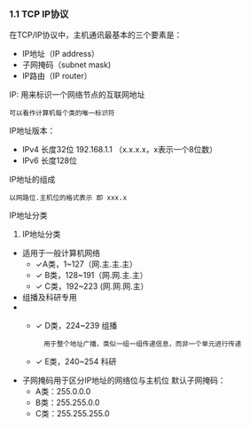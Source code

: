 
### 1.1  TCP IP协议

在TCP/IP协议中，主机通讯最基本的三个要素是：
* IP地址（IP address）
* 子网掩码（subnet mask)
* IP路由（IP router）
	
IP: 用来标识一个网络节点的互联网地址

	可以看作计算机每个类的唯一标识符
	
IP地址版本：
* IPv4 长度32位 192.168.1.1 （x.x.x.x，x表示一个8位数）
* IPv6 长度128位 

IP地址的组成

	以网路位.主机位的格式表示 即 xxx.x

IP地址分类
1. IP地址分类
 * 适用于一般计算机网络 
	+ ✓A类，1~127（网.主.主.主）
	+ ✓ B类，128~191（网.网.主.主） 
	+ ✓ C类，192~223  (网.网.网.主）
* 组播及科研专用
* 
	* ✓ D类，224~239 组播 
	
			用于整个地址广播，类似一组一组传递信息，而非一个单元进行传递
	* ✓ E类，240~254 科研
* 子网掩码用于区分IP地址的网络位与主机位
	默认子网掩码： 
	* A类：255.0.0.0 
	* B类：255.255.0.0
	* C类：255.255.255.0